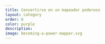 ```yaml
---
title: Convertirse en un mapeador poderoso
layout: category
order: 6
color: purple
description: 
image: becoming-a-power-mapper.svg
---
```

